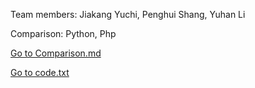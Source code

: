 Team members: 
Jiakang Yuchi,
Penghui Shang,
Yuhan Li 

Comparison:
Python,
Php

[Go to Comparison.md](Comparison.md)
   
[Go to code.txt](code.txt)
